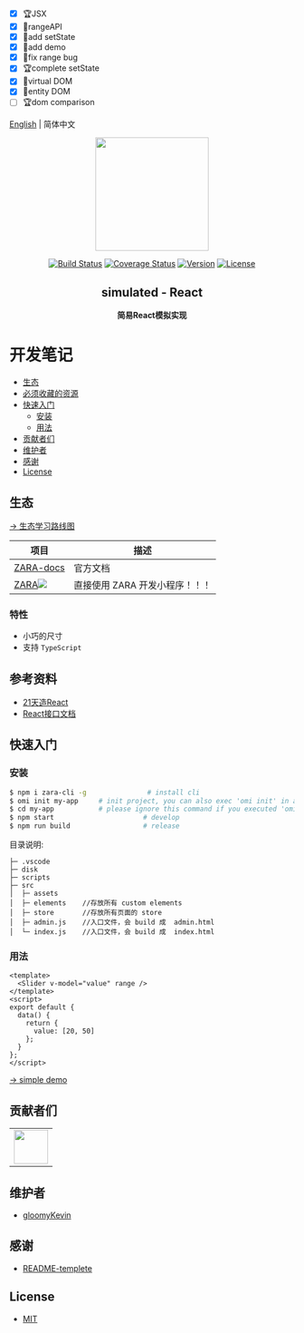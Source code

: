 - [x] :trophy:JSX
- [x] :dart:rangeAPI
- [x] :dart:add setState
- [x] :dart:add demo
- [x] :dart:fix range bug
- [x] :trophy:complete setState
- [x] :dart:virtual DOM
- [x] :dart:entity DOM
- [ ] :trophy:dom comparison

[English](./README.EN.md) | 简体中文

<p align="center"><img width="200" src="https://ae01.alicdn.com/kf/Ue4d9024a61f64bf486ac1eebe45596daU.jpg"></p>

<p align="center">
  <a href="https://circleci.com/gh/vuejs/vue/tree/dev"><img src="https://img.shields.io/circleci/project/github/vuejs/vue/dev.svg" alt="Build Status"></a>
  <a href="https://codecov.io/github/vuejs/vue?branch=dev"><img src="https://img.shields.io/codecov/c/github/vuejs/vue/dev.svg" alt="Coverage Status"></a>
  <a href="https://www.npmjs.com/package/vue"><img src="https://img.shields.io/npm/v/vue.svg" alt="Version"></a>
  <a href="https://www.npmjs.com/package/vue"><img src="https://img.shields.io/npm/l/vue.svg" alt="License"></a>
</p>

<h2 align="center"> simulated - React </h2>
<p align="center"><b> 简易React模拟实现 </b></p>

# 开发笔记

- [生态](#生态)
- [必须收藏的资源](#必须收藏的资源)
- [快速入门](#快速入门)
  - [安装](#安装)
  - [用法](#用法)
- [贡献者们](#贡献者们)
- [维护者](#维护者)
- [感谢](#感谢)
- [License](#license)

## 生态

[→ 生态学习路线图](https://github.com/Tencent/omi/tree/master/assets/rm.md)

| **项目**                                                                                                                                  | **描述**                       |
| ----------------------------------------------------------------------------------------------------------------------------------------- | ------------------------------ |
| [ZARA-docs](https://github.com/Tencent/omi/blob/master/docs/main-concepts.cn.md)                                                           | 官方文档                       |
| [ZARA![](https://raw.githubusercontent.com/dntzhang/cax/master/asset/hot.png) ](https://github.com/Tencent/omi/tree/master/packages/omip) | 直接使用 ZARA 开发小程序！！！ |

### 特性

- 小巧的尺寸
- 支持 `TypeScript`

## 参考资料

- [21天造React](https://zhuanlan.zhihu.com/p/29869797)
- [React接口文档](https://reactjs.org/docs/implementation-notes.html)

## 快速入门

### 安装

```bash
$ npm i zara-cli -g               # install cli
$ omi init my-app     # init project, you can also exec 'omi init' in an empty folder
$ cd my-app           # please ignore this command if you executed 'omi init' in an empty folder
$ npm start                      # develop
$ npm run build                  # release
```

目录说明:

```
├─ .vscode
├─ disk
├─ scripts
├─ src
│  ├─ assets
│  ├─ elements    //存放所有 custom elements
│  ├─ store       //存放所有页面的 store
│  ├─ admin.js    //入口文件，会 build 成  admin.html
│  └─ index.js    //入口文件，会 build 成  index.html
```

### 用法

```vue
<template>
  <Slider v-model="value" range />
</template>
<script>
export default {
  data() {
    return {
      value: [20, 50]
    };
  }
};
</script>
```

[→ simple demo](https://tencent.github.io/omi/packages/omi/examples/counter/)

## 贡献者们

<table>
    <tbody>
        <tr>
            <td>
                <a target="_blank" href="https://github.com/gloomyKevin"><img width="60px" src="https://avatars1.githubusercontent.com/u/47132374?s=460&u=a4cddb370a56c1c4253607dcf5ba96b524c6a989&v=4"></a>
            </td>
        </tr>
    </tbody>
</table>

## 维护者

- [gloomyKevin](https://github.com/gloomyKevin)

## 感谢

- [README-templete](https://github.com/yokiyokiyoki/readme-template)

## License

- [MIT](https://opensource.org/licenses/MIT)


